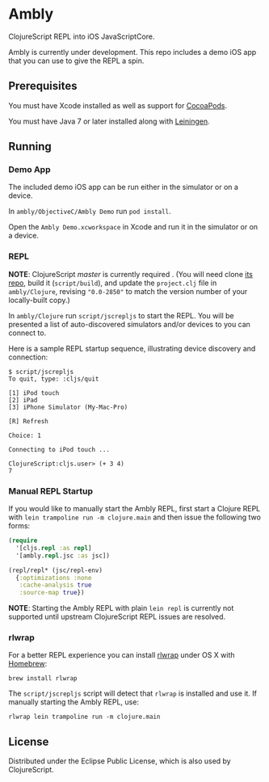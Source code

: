 # Ambly

ClojureScript REPL into iOS JavaScriptCore.

Ambly is currently under development. This repo includes a demo iOS app that you can use to give the REPL a spin.

## Prerequisites

You must have Xcode installed as well as support for [CocoaPods](http://cocoapods.org). 

You must have Java 7 or later installed along with [Leiningen](http://leiningen.org).

## Running

### Demo App

The included demo iOS app can be run either in the simulator or on a device.

In `ambly/ObjectiveC/Ambly Demo` run `pod install`.

Open the `Ambly Demo.xcworkspace` in Xcode and run it in the simulator or on a device.

### REPL

**NOTE**: ClojureScript _master_ is currently required . (You will need clone [its repo](https://github.com/clojure/clojurescript), build it (`script/build`), and update the `project.clj` file in `ambly/Clojure`, revising `"0.0-2850"` to match the version number of your locally-built copy.)

In `ambly/Clojure` run `script/jscrepljs` to start the REPL. You will be presented a list of auto-discovered simulators and/or devices to you can connect to.

Here is a sample REPL startup sequence, illustrating device discovery and connection:

```
$ script/jscrepljs 
To quit, type: :cljs/quit

[1] iPod touch
[2] iPad
[3] iPhone Simulator (My-Mac-Pro)

[R] Refresh

Choice: 1

Connecting to iPod touch ...

ClojureScript:cljs.user> (+ 3 4)
7
```

### Manual REPL Startup

If you would like to manually start the Ambly REPL, first start a Clojure REPL with `lein trampoline run -m clojure.main` and then issue the following two forms:

```clojure
(require
  '[cljs.repl :as repl]
  '[ambly.repl.jsc :as jsc])
```

```clojure
(repl/repl* (jsc/repl-env)
  {:optimizations :none
   :cache-analysis true
   :source-map true})
```

**NOTE**: Starting the Ambly REPL with plain `lein repl` is currently not supported until upstream ClojureScript REPL issues are resolved.

### rlwrap

For a better REPL experience you can install
[rlwrap](http://utopia.knoware.nl/~hlub/uck/rlwrap/) under OS X with
[Homebrew](http://brew.sh/):

```
brew install rlwrap
```

The `script/jscrepljs` script will detect that `rlwrap` is installed and use it. If manually starting the Ambly REPL, use:

```
rlwrap lein trampoline run -m clojure.main
```

## License

Distributed under the Eclipse Public License, which is also used by ClojureScript.
